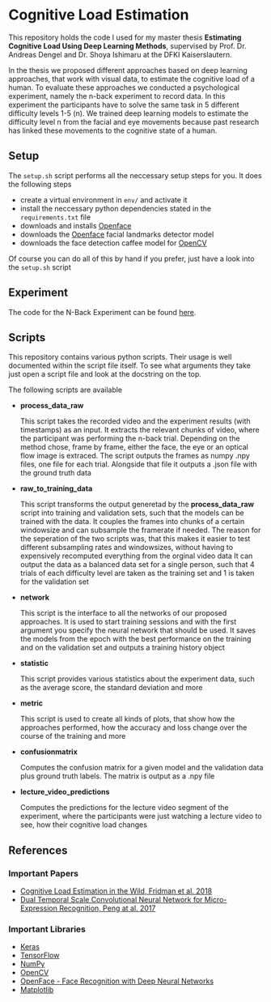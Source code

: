 # Cognitive Load Estimation

This repository holds the code I used for my master thesis **Estimating Cognitive Load Using Deep Learning Methods**, supervised by Prof. Dr. Andreas Dengel and Dr. Shoya Ishimaru at the DFKI Kaiserslautern.

In the thesis we proposed different approaches based on deep learning approaches, that work with visual data, to estimate the cognitive load of a human. To evaluate these approaches we conducted a psychological experiment, namely the n-back experiment to record data. In this experiment the participants have to solve the same task in 5 different difficulty levels 1-5 (n). We trained deep learning models to estimate the difficulty level n from the facial and eye movements because past research has linked these movements to the cognitive state of a human.


## Setup

The `setup.sh` script performs all the neccessary setup steps for you. It does the following steps

* create a virtual environment in `env/` and activate it
* install the neccessary python dependencies stated in the `requirements.txt` file
* downloads and installs [Openface](https://github.com/cmusatyalab/openface)
* downloads the [Openface](https://github.com/cmusatyalab/openface) facial landmarks detector model
* downloads the face detection caffee model for [OpenCV](https://opencv.org)

Of course you can do all of this by hand if you prefer, just have a look into the `setup.sh` script

## Experiment

The code for the N-Back Experiment can be found [here](https://github.com/00SteinsGate00/N-Back-Experiment).


## Scripts

This repository contains various python scripts. Their usage is well documented within the script file itself. To see what arguments they take just open a script file and look at the docstring on the top.

The following scripts are available

* **process_data_raw**

  This script takes the recorded video and the experiment results (with timestamps) as an input. It extracts the relevant chunks of video, where the participant was performing the n-back trial. Depending on the method chose, frame by frame, either the face, the eye or an optical flow image is extraced. The script outputs the frames as numpy .npy files, one file for each trial. Alongside that file it outputs a .json file with the ground truth data

* **raw_to_training_data**

  This script transforms the output generetad by the **process_data_raw** script into training and validation sets, such that the models can be trained with the data. It couples the frames into chunks of a certain windowsize and can subsample the framerate if needed. The reason for the seperation of the two scripts was, that this makes it easier to test different subsampling rates and windowsizes, without having to expensively recomputed everything from the orginal video data
  It can output the data as a balanced data set for a single person, such that 4 trials of each difficulty level are taken as the training set and 1 is taken for the validation set

* **network**

  This script is the interface to all the networks of our proposed approaches. It is used to start training sessions and with the first argument you specify the neural network that should be used. It saves the models from the epoch with the best performance on the training and on the validation set and outputs a training history object

* **statistic**

  This script provides various statistics about the experiment data, such as the average score, the standard deviation and more

* **metric**

  This script is used to create all kinds of plots, that show how the approaches performed, how the accuracy and loss change over the course of the training and more


* **confusionmatrix**

  Computes the confusion matrix for a given model and the validation data plus ground truth labels. The matrix is output as a .npy file

* **lecture_video_predictions**

  Computes the predictions for the lecture video segment of the experiment, where the participants were just watching a lecture video to see, how their cognitive load changes


## References

### Important Papers

* [Cognitive Load Estimation in the Wild, Fridman et al. 2018](https://dl.acm.org/doi/10.1145/3173574.3174226)
* [Dual Temporal Scale Convolutional Neural Network for Micro-Expression Recognition, Peng at al. 2017](https://www.frontiersin.org/articles/10.3389/fpsyg.2017.01745/full)

### Important Libraries

* [Keras](https://keras.io)
* [TensorFlow](https://www.tensorflow.org)
* [NumPy](https://numpy.org)
* [OpenCV](https://opencv.org)
* [OpenFace - Face Recognition with Deep Neural Networks](https://github.com/cmusatyalab/openface)
* [Matplotlib](https://matplotlib.org)
